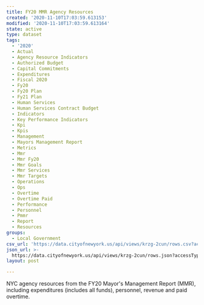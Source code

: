 ```yaml
---
title: FY20 MMR Agency Resources
created: '2020-11-10T17:03:59.613153'
modified: '2020-11-10T17:03:59.613164'
state: active
type: dataset
tags:
  - '2020'
  - Actual
  - Agency Resource Indicators
  - Authorized Budget
  - Capital Commitments
  - Expenditures
  - Fiscal 2020
  - Fy20
  - Fy20 Plan
  - Fy21 Plan
  - Human Services
  - Human Services Contract Budget
  - Indicators
  - Key Performance Indicators
  - Kpi
  - Kpis
  - Management
  - Mayors Management Report
  - Metrics
  - Mmr
  - Mmr Fy20
  - Mmr Goals
  - Mmr Services
  - Mmr Targets
  - Operations
  - Ops
  - Overtime
  - Overtime Paid
  - Performance
  - Personnel
  - Pmmr
  - Report
  - Resources
groups:
  - Local Government
csv_url: 'https://data.cityofnewyork.us/api/views/krzg-2cun/rows.csv?accessType=DOWNLOAD'
json_url: >-
  https://data.cityofnewyork.us/api/views/krzg-2cun/rows.json?accessType=DOWNLOAD
layout: post

---
```

NYC agency resources from the FY20 Mayor's Management Report (MMR), including expenditures (includes all funds), personnel, revenue and paid overtime.
